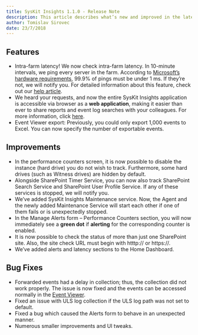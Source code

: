```yaml
---
title: SysKit Insights 1.1.0 - Release Note
description: This article describes what’s new and improved in the latest version of SysKit Insights.
author: Tomislav Sirovec
date: 23/7/2018
---
```


## Features

* Intra-farm latency! We now check intra-farm latency. In 10-minute intervals, we ping every server in the farm. According to [Microsoft’s hardware requirements](https://docs.microsoft.com/en-us/sharepoint/install/hardware-and-software-requirements), 99.9% of pings must be under 1 ms. If they’re not, we will notify you. For detailed information about this feature, check out our [help article](#internal/get-to-know-insights/latency-screen).
* We heard your requests, and now the entire SysKit Insights application is accessible via browser as a __web application__, making it easier than ever to share reports and event log searches with your colleagues. For more information, click [here](#internal/get-to-know-insights/web-application).
* Event Viewer export: Previously, you could only export 1,000 events to Excel. You can now specify the number of exportable events.

## Improvements

* In the performance counters screen, it is now possible to disable the instance (hard drive) you do not wish to track. Furthermore, some hard drives (such as Witness drives) are hidden by default.
* Alongside SharePoint Timer Service, you can now also track SharePoint Search Service and SharePoint User Profile Service. If any of these services is stopped, we will notify you.
* We’ve added SysKit Insights Maintenance service. Now, the Agent and the newly added Maintenance Service will start each other if one of them fails or is unexpectedly stopped.
* In the Manage Alerts form – Performance Counters section, you will now immediately see a __green dot__ if __alerting__ for the corresponding counter is enabled.
* It is now possible to check the status of more than just one SharePoint site. Also, the site check URL must begin with htttp:// or https://. 
* We’ve added alerts and latency sections to the Home Dashboard. 

## Bug Fixes

* Forwarded events had a delay in collection; thus, the collection did not work properly. The issue is now fixed and the events can be accessed normally in the [Event Viewer](#internal/get-to-know-insights/event-viewer).
* Fixed an issue with ULS log collection if the ULS log path was not set to default.
* Fixed a bug which caused the Alerts form to behave in an unexpected manner.
* Numerous smaller improvements and UI tweaks.





